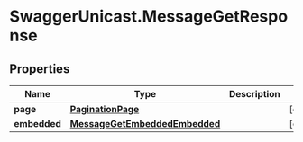 # SwaggerUnicast.MessageGetResponse

## Properties

Name | Type | Description | Notes
------------ | ------------- | ------------- | -------------
**page** | [**PaginationPage**](PaginationPage.md) |  | [optional] 
**embedded** | [**MessageGetEmbeddedEmbedded**](MessageGetEmbeddedEmbedded.md) |  | [optional] 


